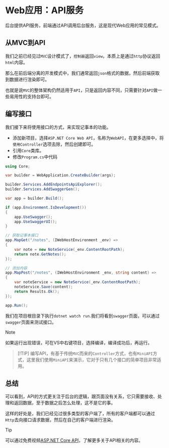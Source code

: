 # Web应用：API服务

后台提供API服务，前端通过API调用后台服务，这是现代Web应用的常见模式。

## 从MVC到API

我们之前已经见过`MVC`设计模式了，`控制器`返回`view`，本质上是通过`http`协议返回`html`内容。

那么在前后端分离的开发模式中，我们通常返回`json`格式的数据，然后前端获取到数据进行渲染即可。

也就是说`MVC`的整体架构仍然适用于`API`，只是返回内容不同，只需要针对`API`做一些易用性的支持台即可。

## 编写接口

我们接下来将使用接口的方式，来实现记事本的功能。

- 添加新项目，选择`ASP.NET Core Web API`，名称为`WebAPI`，在更多选择中，将`使用Controller`选项去除，然后创建即可。
- 引用`Core`类库。
- 修改`Program.cs`中代码

```csharp
using Core;

var builder = WebApplication.CreateBuilder(args);

builder.Services.AddEndpointsApiExplorer();
builder.Services.AddSwaggerGen();

var app = builder.Build();

if (app.Environment.IsDevelopment())
{
    app.UseSwagger();
    app.UseSwaggerUI();
}

// 获取记事本接口
app.MapGet("/notes", (IWebHostEnvironment _env) =>
{
    var note = new NoteService(_env.ContentRootPath);
    return note.GetNotes();
});

// 添加内容
app.MapPost("/notes", (IWebHostEnvironment _env, string content) =>
{
    var noteService = new NoteService(_env.ContentRootPath);
    noteService.Save(content);
    return Results.Ok();
});

app.Run();
```

我们在项目根目录下执行`dotnet watch run`.我们将看到`swagger`页面，可以通过`swagger`页面来测试接口。

> [!NOTE]
> 如果运行出现错误，可在VS中右键项目，选择编译，编译成功后，再运行。

>
> [!TIP]
> 编写API，有基于传统`MVC`而来的`Controller`方式，也有`MiniAPI`方式，这里我们使用`MiniAPI`来演示，它对于只有几个接口的简单项目非常适用。

## 总结

可以看到，API的方式更关注于后台的逻辑，跟页面没有关系，它只需要接收、处理和返回数据，至于数据之后怎么处理，这不是它的事。

这样的好处是，我们已经见过很多类型的客户端了，所有的客户端都可以通过`Http`去向接口请求数据，然后在自己的客户端进行渲染。

> [!TIP]
> 可以通过免费视频[ASP.NET Core API](https://www.bilibili.com/video/BV1FC411r7q7/?spm_id_from=333.788&vd_source=7989703b95b1c04d56c116d2748f5059)，了解更多关于API相关的内容。
